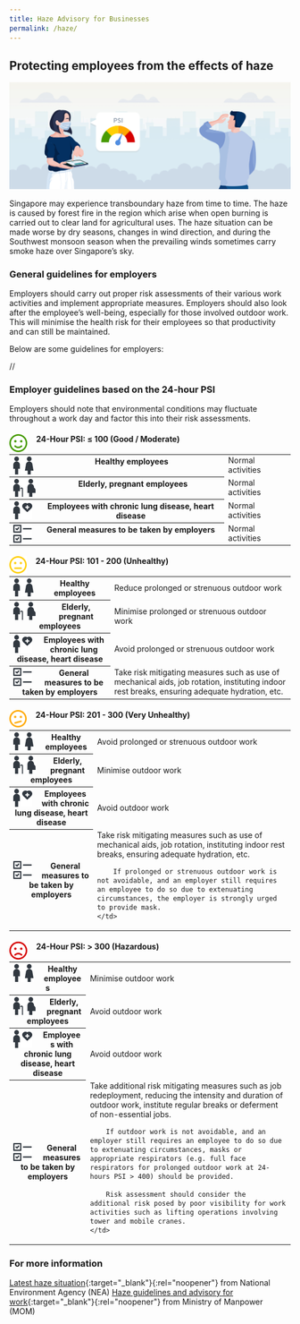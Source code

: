 ```yaml
---
title: Haze Advisory for Businesses
permalink: /haze/
---
```


## Protecting employees from the effects of haze

![Haze Advisory for Businesses](/images/haze/Haze.png)

Singapore may experience transboundary haze from time to time. The haze is caused by forest fire in the region which arise when open burning is carried out to clear land for agricultural uses. The haze situation can be made worse by dry seasons, changes in wind direction, and during the Southwest monsoon season when the prevailing winds sometimes carry smoke haze over Singapore’s sky.

### General guidelines for employers

Employers should carry out proper risk assessments of their various work activities and implement appropriate measures. Employers should also look after the employee’s well-being, especially for those involved outdoor work. This will minimise the health risk for their employees so that productivity and can still be maintained.

Below are some guidelines for employers:

//

### Employer guidelines based on the 24-hour PSI

Employers should note that environmental conditions may fluctuate throughout a work day and factor this into their risk assessments.

#### <img src='/images/haze/haze-below100.png' style='float:left; height:32px; width:auto; margin-right:16px; vertical-align:middle;' aria-hidden='true'> 24-Hour PSI: ≤ 100 (Good / Moderate)

<table>
<tr>
    <th>
        <img src='/images/haze/healthy-employees.png' style='float:left; height:32px; width:auto; margin-right:16px; vertical-align:middle;' aria-hidden='true'> Healthy employees
    </th>
    <td>
        Normal activities
    </td>
</tr>
<tr>
    <th>
        <img src='/images/haze/elderly-pregnant-employees.png' style='float:left; height:32px; width:auto; margin-right:16px; vertical-align:middle;' aria-hidden='true'> Elderly, pregnant employees
    </th>
    <td>
        Normal activities
    </td>
</tr>
<tr>
    <th>
        <img src='/images/haze/employees-w-chronic-lung-heart-disease.png' style='float:left; height:32px; width:auto; margin-right:16px; vertical-align:middle;' aria-hidden='true'> Employees with chronic lung disease, heart disease
    </th>
    <td>
        Normal activities
    </td>
</tr>
<tr>
    <th>
        <img src='/images/haze/general-measures-by-employers.png' style='float:left; height:32px; width:auto; margin-right:16px; vertical-align:middle;' aria-hidden='true'> General measures to be taken by employers
    </th>
    <td>
        Normal activities
    </td>
</tr>
</table>

#### <img src='/images/haze/haze-101to200.png' style='float:left; height:32px; width:auto; margin-right:16px; vertical-align:middle;' aria-hidden='true'> 24-Hour PSI: 101 - 200 (Unhealthy)

<table>
<tr>
    <th>
        <img src='/images/haze/healthy-employees.png' style='float:left; height:32px; width:auto; margin-right:16px; vertical-align:middle;' aria-hidden='true'> Healthy employees
    </th>
    <td>
        Reduce prolonged or strenuous outdoor work
    </td>
</tr>
<tr>
    <th>
        <img src='/images/haze/elderly-pregnant-employees.png' style='float:left; height:32px; width:auto; margin-right:16px; vertical-align:middle;' aria-hidden='true'> Elderly, pregnant employees
    </th>
    <td>
        Minimise prolonged or strenuous outdoor work
    </td>
</tr>
<tr>
    <th>
        <img src='/images/haze/employees-w-chronic-lung-heart-disease.png' style='float:left; height:32px; width:auto; margin-right:16px; vertical-align:middle;' aria-hidden='true'> Employees with chronic lung disease, heart disease
    </th>
    <td>
        Avoid prolonged or strenuous outdoor work
    </td>
</tr>
<tr>
    <th>
        <img src='/images/haze/general-measures-by-employers.png' style='float:left; height:32px; width:auto; margin-right:16px; vertical-align:middle;' aria-hidden='true'> General measures to be taken by employers
    </th>
    <td>
        Take risk mitigating measures such as use of mechanical aids, job rotation, instituting indoor rest breaks, ensuring adequate hydration, etc.
    </td>
</tr>
</table>

#### <img src='/images/haze/haze-201to300.png' style='float:left; height:32px; width:auto; margin-right:16px; vertical-align:middle;' aria-hidden='true'> 24-Hour PSI: 201 - 300 (Very Unhealthy)

<table>
<tr>
    <th>
        <img src='/images/haze/healthy-employees.png' style='float:left; height:32px; width:auto; margin-right:16px; vertical-align:middle;' aria-hidden='true'> Healthy employees
    </th>
    <td>
        Avoid prolonged or strenuous outdoor work
    </td>
</tr>
<tr>
    <th>
        <img src='/images/haze/elderly-pregnant-employees.png' style='float:left; height:32px; width:auto; margin-right:16px; vertical-align:middle;' aria-hidden='true'> Elderly, pregnant employees
    </th>
    <td>
        Minimise outdoor work
    </td>
</tr>
<tr>
    <th>
        <img src='/images/haze/employees-w-chronic-lung-heart-disease.png' style='float:left; height:32px; width:auto; margin-right:16px; vertical-align:middle;' aria-hidden='true'> Employees with chronic lung disease, heart disease
    </th>
    <td>
        Avoid outdoor work
    </td>
</tr>
<tr>
    <th>
        <img src='/images/haze/general-measures-by-employers.png' style='float:left; height:32px; width:auto; margin-right:16px; vertical-align:middle;' aria-hidden='true'> General measures to be taken by employers
    </th>
    <td>
        Take risk mitigating measures such as use of mechanical aids, job rotation, instituting indoor rest breaks, ensuring adequate hydration, etc.

        If prolonged or strenuous outdoor work is not avoidable, and an employer still requires an employee to do so due to extenuating circumstances, the employer is strongly urged to provide mask.
    </td>
</tr>
</table>

#### <img src='/images/haze/haze-above300.png' style='float:left; height:32px; width:auto; margin-right:16px; vertical-align:middle;' aria-hidden='true'> 24-Hour PSI: > 300 (Hazardous)

<table>
<tr>
    <th>
        <img src='/images/haze/healthy-employees.png' style='float:left; height:32px; width:auto; margin-right:16px; vertical-align:middle;' aria-hidden='true'> Healthy employees
    </th>
    <td>
        Minimise outdoor work
    </td>
</tr>
<tr>
    <th>
        <img src='/images/haze/elderly-pregnant-employees.png' style='float:left; height:32px; width:auto; margin-right:16px; vertical-align:middle;' aria-hidden='true'> Elderly, pregnant employees
    </th>
    <td>
        Avoid outdoor work
    </td>
</tr>
<tr>
    <th>
        <img src='/images/haze/employees-w-chronic-lung-heart-disease.png' style='float:left; height:32px; width:auto; margin-right:16px; vertical-align:middle;' aria-hidden='true'> Employees with chronic lung disease, heart disease
    </th>
    <td>
        Avoid outdoor work
    </td>
</tr>
<tr>
    <th>
        <img src='/images/haze/general-measures-by-employers.png' style='float:left; height:32px; width:auto; margin-right:16px; vertical-align:middle;' aria-hidden='true'> General measures to be taken by employers
    </th>
    <td>
        Take additional risk mitigating measures such as job redeployment, reducing the intensity and duration of outdoor work, institute regular breaks or deferment of non-essential jobs.

        If outdoor work is not avoidable, and an employer still requires an employee to do so due to extenuating circumstances, masks or appropriate respirators (e.g. full face respirators for prolonged outdoor work at 24-hours PSI > 400) should be provided.

        Risk assessment should consider the additional risk posed by poor visibility for work activities such as lifting operations involving tower and mobile cranes.
    </td>
</tr>
</table>

### For more information

[Latest haze situation](https://www.haze.gov.sg/){:target="_blank"}{:rel="noopener"} from National Environment Agency (NEA)
[Haze guidelines and advisory for work](){:target="_blank"}{:rel="noopener"} from Ministry of Manpower (MOM)

<script src="/jquery/jquery.min.js"></script>
<script src="/jquery/resize-tables.js"></script>
